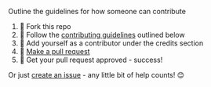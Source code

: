 Outline the guidelines for how someone can contribute

1. 🍴 Fork this repo
2. 🔨 Follow the [contributing guidelines](.github/CONTRIBUTING.md) outlined below
3. 👥 Add yourself as a contributor under the credits section
4. 🔧 [Make a pull request](https://github.com/WomenWhoCode/guidelines-resources/compare)
5. 🎉 Get your pull request approved - success!

Or just [create an issue](https://github.com/WomenWhoCode/guidelines-resources/issues) - any little bit of help counts! 😊
